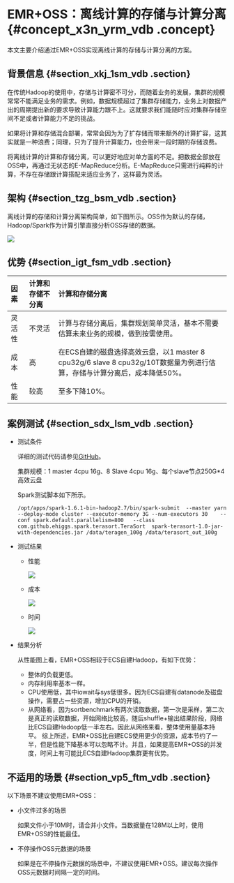 # EMR+OSS：离线计算的存储与计算分离 {#concept_x3n_yrm_vdb .concept}

本文主要介绍通过EMR+OSS实现离线计算的存储与计算分离的方案。

## 背景信息 {#section_xkj_1sm_vdb .section}

在传统Hadoop的使用中，存储与计算密不可分，而随着业务的发展，集群的规模常常不能满足业务的需求。例如，数据规模超过了集群存储能力，业务上对数据产出的周期提出新的要求导致计算能力跟不上。这就要求我们能随时应对集群存储空间不足或者计算能力不足的挑战。

如果将计算和存储混合部署，常常会因为为了扩存储而带来额外的计算扩容，这其实就是一种浪费；同理，只为了提升计算能力，也会带来一段时期的存储浪费。

将离线计算的计算和存储分离，可以更好地应对单方面的不足。把数据全部放在OSS中，再通过无状态的E-MapReduce分析。E-MapReduce只需进行纯粹的计算，不存在存储跟计算搭配来适应业务了，这样最为灵活。

## 架构 {#section_tzg_bsm_vdb .section}

离线计算的存储和计算分离架构简单，如下图所示。OSS作为默认的存储，Hadoop/Spark作为计算引擎直接分析OSS存储的数据。

![](http://static-aliyun-doc.oss-cn-hangzhou.aliyuncs.com/assets/img/4434/15602243762247_zh-CN.png)

## 优势 {#section_igt_fsm_vdb .section}

|因素|计算和存储不分离|计算和存储分离|
|:-|:-------|:------|
|灵活性|不灵活|计算与存储分离后，集群规划简单灵活，基本不需要估算未来业务的规模，做到按需使用。|
|成本|高|在ECS自建的磁盘选择高效云盘，以1 master 8 cpu32g/6 slave 8 cpu32g/10T数据量为例进行估算，存储与计算分离后，成本降低50%。|
|性能|较高|至多下降10%。|

## 案例测试 {#section_sdx_lsm_vdb .section}

-   测试条件

    详细的测试代码请参见[GitHub](https://github.com/fengshenwu/spark-terasort/tree/master/src/main/scala/com/github/ehiggs/spark/terasort)。

    集群规模：1 master 4cpu 16g、8 Slave 4cpu 16g、每个slave节点250G\*4 高效云盘

    Spark测试脚本如下所示。

    ``` {#codeblock_vuf_pkl_ss4}
    /opt/apps/spark-1.6.1-bin-hadoop2.7/bin/spark-submit  --master yarn --deploy-mode cluster --executor-memory 3G --num-executors 30    --conf spark.default.parallelism=800   --class  com.github.ehiggs.spark.terasort.TeraSort  spark-terasort-1.0-jar-with-dependencies.jar /data/teragen_100g /data/terasort_out_100g
    ```

-   测试结果
    -   性能

        ![](http://static-aliyun-doc.oss-cn-hangzhou.aliyuncs.com/assets/img/4434/15602243762248_zh-CN.png)

    -   成本

        ![](http://static-aliyun-doc.oss-cn-hangzhou.aliyuncs.com/assets/img/4434/15602243772250_zh-CN.png)

    -   时间

        ![](http://static-aliyun-doc.oss-cn-hangzhou.aliyuncs.com/assets/img/4434/15602243772251_zh-CN.png)

-   结果分析

    从性能图上看，EMR+OSS相较于ECS自建Hadoop，有如下优势：

    -   整体的负载更低。
    -   内存利用率基本一样。
    -   CPU使用低，其中iowait与sys低很多。因为ECS自建有datanode及磁盘操作，需要占一些资源，增加CPU的开销。
    -   从网络看，因为sortbenchmark有两次读取数据，第一次是采样，第二次是真正的读取数据，开始网络比较高，随后shuffle+输出结果阶段，网络比ECS自建Hadoop低一半左右。因此从网络来看，整体使用量基本持平。
    综上所述，EMR+OSS比自建ECS使用更少的资源，成本节约了一半，但是性能下降基本可以忽略不计。并且，如果提高EMR+OSS的并发度，时间上有可能比ECS自建Hadoop集群更有优势。


## 不适用的场景 {#section_vp5_ftm_vdb .section}

以下场景不建议使用EMR+OSS：

-   小文件过多的场景

    如果文件小于10M时，请合并小文件。当数据量在128M以上时，使用EMR+OSS的性能最佳。

-   不停操作OSS元数据的场景

    如果是在不停操作元数据的场景中，不建议使用EMR+OSS。建议每次操作OSS元数据时间隔一定的时间。


